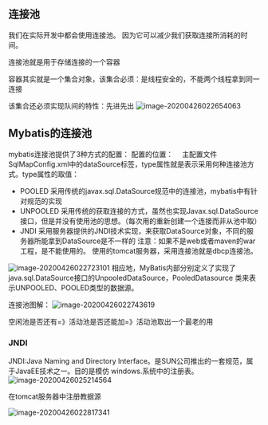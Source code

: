 ## 连接池
我们在实际开发中都会使用连接池。
因为它可以减少我们获取连接所消耗的时间。

连接池就是用于存储连接的一个容器

容器其实就是一个集合对象，该集合必须：是线程安全的，不能两个线程拿到同一连接

该集合还必须实现队间的特性：先进先出
![image-20200426022654063](https://gitee.com/zero049/MyNoteImages/raw/master/image-20200426022654063.png)

## Mybatis的连接池
mybatis连接池提供了3种方式的配置：
配置的位置：
&emsp;主配置文件SqlMapConfig.xml中的dataSource标签，type属性就是表示采用何种连接池方式。type属性的取值：
* POOLED
采用传统的javax.sql.DataSource规范中的连接池，mybatis中有针对规范的实现
* UNPOOLED
采用传统的获取连接的方式，虽然也实现Javax.sql.DataSource接口，但是并没有使用池的思想。（每次用的重新创建一个连接而非从池中取）
* JNDI
采用服务器提供的JNDI技术实现，来获取DataSource对象，不同的服务器所能拿到DataSource是不一样的
注意：如果不是web或者maven的war工程，是不能使用的。
使用的tomcat服务器，采用连接池就是dbcp连接池。

![image-20200426022723101](https://gitee.com/zero049/MyNoteImages/raw/master/image-20200426022723101.png)
相应地，MyBatis内部分别定义了实现了java.sql.DataSource接口的UnpooledDataSource，PooledDatasource 类来表示UNPOOLED、POOLED类型的数据源。

连接池图解：
![image-20200426022743619](https://gitee.com/zero049/MyNoteImages/raw/master/image-20200426022743619.png)

空闲池是否还有=》活动池是否还能加=》活动池取出一个最老的用

### JNDI
JNDI:Java Naming and Directory Interface。是SUN公司推出的一套规范，属于JavaEE技术之一。目的是模仿 windows.系统中的注册表。
![image-20200426025214564](https://gitee.com/zero049/MyNoteImages/raw/master/image-20200426025214564.png)

在tomcat服务器中注册教据源

![image-20200426022817341](https://gitee.com/zero049/MyNoteImages/raw/master/image-20200426022817341.png)